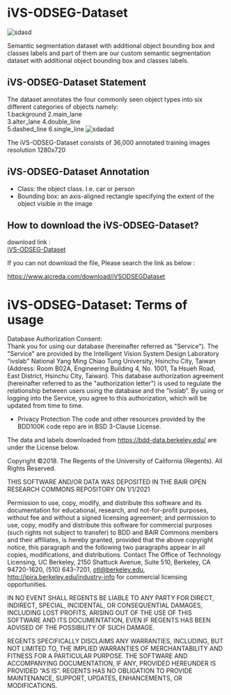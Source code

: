 # iVS-ODSEG-Dataset
![sdasd](https://github.com/ivslabnctu/iVSODSEGDataset/assets/95270738/dd13a809-4b3f-4c63-a4b3-13259b873683)

Semantic segmentation dataset with additional object bounding box and classes labels and part of them are our custom semantic segmentation dataset with additional object bounding box and classes labels.
## iVS-ODSEG-Dataset Statement
The dataset annotates the four commonly seen object types into six different categories of objects namely:  
1.background 
2.main_lane  
3.alter_lane 
4.double_line  
5.dashed_line
6.single_line
![sdadad](https://github.com/ivslabnctu/iVSODSEGDataset/assets/95270738/8a2df838-b727-40cc-9b90-2effff2c0a09)

The iVS-ODSEG-Dataset consists of 36,000 annotated training images resolution 1280x720

## iVS-ODSEG-Dataset Annotation

- Class: the object class. I.e. car or person  
- Bounding box: an axis-aligned rectangle specifying the extent of the object visible in the image  

## How to download the iVS-ODSEG-Dataset?

download link :   
[iVS-ODSEG-Dataset](https://www.aicreda.com/download/iVSODSEGDataset)

If you can not download the file, Please search the link as below :

https://www.aicreda.com/download/iVSODSEGDataset


# iVS-ODSEG-Dataset: Terms of usage
Database Authorization Consent:  
Thank you for using our database (hereinafter referred as "Service"). The "Service" are provided by the Intelligent Vision System Design Laboratory “ivslab" National Yang Ming Chiao Tung University, Hsinchu City, Taiwan (Address: Room B02A, Engineering Building 4, No. 1001, Ta Hsueh Road, East District, Hsinchu City, Taiwan). This database authorization agreement (hereinafter referred to as the "authorization letter") is used to regulate the relationship between users using the database and the “ivslab”. By using or logging into the Service, you agree to this authorization, which will be updated from time to time.  


- Privacy Protection
The code and other resources provided by the BDD100K code repo are in BSD 3-Clause License.

The data and labels downloaded from https://bdd-data.berkeley.edu/ are under the License below.

Copyright ©2018. The Regents of the University of California (Regents). All Rights Reserved.

THIS SOFTWARE AND/OR DATA WAS DEPOSITED IN THE BAIR OPEN RESEARCH COMMONS REPOSITORY ON 1/1/2021

Permission to use, copy, modify, and distribute this software and its documentation for educational, research, and not-for-profit purposes, without fee and without a signed licensing agreement; and permission to use, copy, modify and distribute this software for commercial purposes (such rights not subject to transfer) to BDD and BAIR Commons members and their affiliates, is hereby granted, provided that the above copyright notice, this paragraph and the following two paragraphs appear in all copies, modifications, and distributions. Contact The Office of Technology Licensing, UC Berkeley, 2150 Shattuck Avenue, Suite 510, Berkeley, CA 94720-1620, (510) 643-7201, otl@berkeley.edu, http://ipira.berkeley.edu/industry-info for commercial licensing opportunities.

IN NO EVENT SHALL REGENTS BE LIABLE TO ANY PARTY FOR DIRECT, INDIRECT, SPECIAL, INCIDENTAL, OR CONSEQUENTIAL DAMAGES, INCLUDING LOST PROFITS, ARISING OUT OF THE USE OF THIS SOFTWARE AND ITS DOCUMENTATION, EVEN IF REGENTS HAS BEEN ADVISED OF THE POSSIBILITY OF SUCH DAMAGE.

REGENTS SPECIFICALLY DISCLAIMS ANY WARRANTIES, INCLUDING, BUT NOT LIMITED TO, THE IMPLIED WARRANTIES OF MERCHANTABILITY AND FITNESS FOR A PARTICULAR PURPOSE. THE SOFTWARE AND ACCOMPANYING DOCUMENTATION, IF ANY, PROVIDED HEREUNDER IS PROVIDED “AS IS”. REGENTS HAS NO OBLIGATION TO PROVIDE MAINTENANCE, SUPPORT, UPDATES, ENHANCEMENTS, OR MODIFICATIONS.

